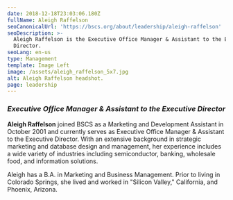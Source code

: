 ```yaml
---
date: 2018-12-18T23:03:06.180Z
fullName: Aleigh Raffelson
seoCanonicalUrl: 'https://bscs.org/about/leadership/aleigh-raffelson'
seoDescription: >-
  Aleigh Raffelson is the Executive Office Manager & Assistant to the Executive
  Director.
seoLang: en-us
type: Management
template: Image Left
image: /assets/aleigh_raffelson_5x7.jpg
alt: Aleigh Raffelson headshot.
page: leadership
---
```


### *Executive Office Manager & Assistant to the Executive Director*

**Aleigh Raffelson** joined BSCS as a Marketing and Development Assistant in October 2001 and currently serves as Executive Office Manager & Assistant to the Executive Director. With an extensive background in strategic marketing and database design and management, her experience includes a wide variety of industries including semiconductor, banking, wholesale food, and information solutions.

Aleigh has a B.A. in Marketing and Business Management. Prior to living in Colorado Springs, she lived and worked in "Silicon Valley," California, and Phoenix, Arizona.
